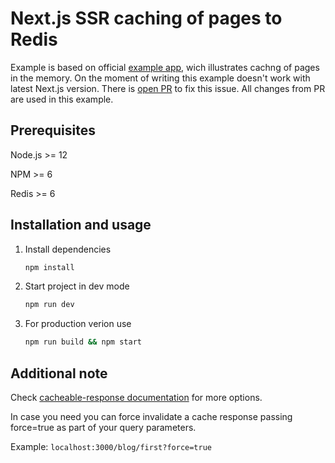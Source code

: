 # Next.js SSR caching of pages to Redis

Example is based on official [example app](https://github.com/vercel/next.js/tree/canary/examples/ssr-caching), wich illustrates cachng of pages in the memory.
On the moment of writing this example doesn't work with latest Next.js version.
There is [open PR](https://github.com/vercel/next.js/pull/18786/files) to fix this issue. All changes from PR are used in this example.

## Prerequisites

Node.js >= 12

NPM >= 6

Redis >= 6

## Installation and usage

1. Install dependencies

   ```bash
   npm install
   ```

1. Start project in dev mode

   ```bash
   npm run dev
   ```

1. For production verion use

   ```bash
   npm run build && npm start

   ```
 
## Additional note

Check [cacheable-response documentation](https://www.npmjs.com/package/cacheable-response) for more options.

In case you need you can force invalidate a cache response passing force=true as part of your query parameters.

Example: `localhost:3000/blog/first?force=true`
